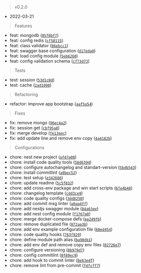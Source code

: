 

> v0.2.0
* 2022-03-21

> Features

* feat: mongodb ([`05f8bf7`](https://gitlab.com/jcpm-checkout/backend/commit/05f8bf78767f768f2a355fb096497bd4663b8591))
* feat: config redis ([`cf58115`](https://gitlab.com/jcpm-checkout/backend/commit/cf58115e89c411acbe5cfe568af41337357a8798))
* feat: class validator ([`86ebcc1`](https://gitlab.com/jcpm-checkout/backend/commit/86ebcc122cbc84e1bf48db498bac2b26401d630c))
* feat: swagger base configuration ([`d17eda0`](https://gitlab.com/jcpm-checkout/backend/commit/d17eda050fd2ba6b2060273bd63830cffac2381b))
* feat: load config module ([`5eb6260`](https://gitlab.com/jcpm-checkout/backend/commit/5eb6260bf193c0b4d67a5de0a0f965caf4659098))
* feat: config validation schema ([`cf73d73`](https://gitlab.com/jcpm-checkout/backend/commit/cf73d732caf8ad804cf2a30f26c1e90b277e4b16))

> Tests

* test: session ([`53d1c0d`](https://gitlab.com/jcpm-checkout/backend/commit/53d1c0dda5868fb3fe725853960a4f3219890fcc))
* test: cache ([`2ad1090`](https://gitlab.com/jcpm-checkout/backend/commit/2ad10902c75b1fa3445aa586e049b442977a4a55))

> Refactoring

* refactor: improve app bootstrap ([`aaf5a54`](https://gitlab.com/jcpm-checkout/backend/commit/aaf5a54fcff5e88fb1c35e3b0f0488b4eef3455e))

> Fixes

* fix: remove mongo ([`96ec4a2`](https://gitlab.com/jcpm-checkout/backend/commit/96ec4a2622566e3f09ec3acf23eabf8ad0445752))
* fix: session get ([`cbf95a8`](https://gitlab.com/jcpm-checkout/backend/commit/cbf95a811449bb1df88748f6e7a50be21f943dd6))
* fix: merge develop ([`fe13eec`](https://gitlab.com/jcpm-checkout/backend/commit/fe13eecb64bb6ff6d467b50bcfedf5cca3991b75))
* fix: add update line and remove env copy ([`4a4182b`](https://gitlab.com/jcpm-checkout/backend/commit/4a4182b066492251aeeb6fc8b585bc9e60736e78))

> Configurations

* chore: nest new project ([`afd7a08`](https://gitlab.com/jcpm-checkout/backend/commit/afd7a08a6ce28ac5f223e0f29c9053ce979c057a))
* chore: install code quality tools ([`58d6394`](https://gitlab.com/jcpm-checkout/backend/commit/58d6394f50b5d4161d1dec6deb42db532d2f0e2d))
* chore: configure autochangelog and standart-version ([`5bdb543`](https://gitlab.com/jcpm-checkout/backend/commit/5bdb5437addf4f12b9a684ae3f9ba7c2211ef6e1))
* chore: install commitlint ([`a8bec52`](https://gitlab.com/jcpm-checkout/backend/commit/a8bec52f592a66cc3047df4193c93ff10442622d))
* chore: test setup ([`e342686`](https://gitlab.com/jcpm-checkout/backend/commit/e34268693cd0c1869c0f255a09a13a84b137a408))
* chore: update readme ([`5c5f832`](https://gitlab.com/jcpm-checkout/backend/commit/5c5f832abb2896a9c34996974d7becc41df94311))
* chore: add cross-env package and win start scripts ([`6fe4b48`](https://gitlab.com/jcpm-checkout/backend/commit/6fe4b4829583ea4c98af05707d42951f2fe1241c))
* chore: changelog template ([`cdd3ce9`](https://gitlab.com/jcpm-checkout/backend/commit/cdd3ce96a7e46f43a2a8e6d8bfa2e94a8ea3cbc2))
* chore: code quality configs ([`3dd8250`](https://gitlab.com/jcpm-checkout/backend/commit/3dd8250d32d23b1f8957aa266c9c85bdaf4ddaba))
* chore: add commit msg linter ([`a0aa4ff`](https://gitlab.com/jcpm-checkout/backend/commit/a0aa4ffe0ea698b6b83fe296c4acf0a83e9616ee))
* chore: add nestjs swagger module ([`84a63ee`](https://gitlab.com/jcpm-checkout/backend/commit/84a63ee8520dfe1dc201a7ab5966e54634fb3207))
* chore: add nest config module ([`f1767a0`](https://gitlab.com/jcpm-checkout/backend/commit/f1767a0da361f15404edc789dbe1ca9dba9e28d6))
* chore: merge docker-compose defs ([`ee249fb`](https://gitlab.com/jcpm-checkout/backend/commit/ee249fb35d87cb3d111f27faeb680162470b273f))
* chore: remove duplicated file ([`872aa3b`](https://gitlab.com/jcpm-checkout/backend/commit/872aa3bb2730a586ea713240c6f286d58bec1951))
* chore: add env example configuration file ([`60ed454`](https://gitlab.com/jcpm-checkout/backend/commit/60ed454809c5bd42f190ec47766a14e5ac906e1c))
* chore: code quality hooks ([`763f929`](https://gitlab.com/jcpm-checkout/backend/commit/763f92951d80dab3796b9b7d1550c7b807ac94c6))
* chore: define module path alias ([`ba98db1`](https://gitlab.com/jcpm-checkout/backend/commit/ba98db191159e6e795e30293c3baefda16303a12))
* chore: add env def and remove copy env files ([`02726e7`](https://gitlab.com/jcpm-checkout/backend/commit/02726e7e7febf43375e932885fe1585341ad58d8))
* chore: configure versioning ([`8b979d7`](https://gitlab.com/jcpm-checkout/backend/commit/8b979d7273d1be7e2d117cbe6d957c1979ce8ca9))
* chore: config commitlint ([`0f89ec9`](https://gitlab.com/jcpm-checkout/backend/commit/0f89ec97e678de1798ce121b8daf569705ffccb0))
* chore: add hook to commit linter ([`8e63edf`](https://gitlab.com/jcpm-checkout/backend/commit/8e63edf69448739f488a3428f5f1794c835eb3e6))
* chore: remove lint from pre-commit ([`fdfcff7`](https://gitlab.com/jcpm-checkout/backend/commit/fdfcff7921089085070ec8e680e17b87bcc08e94))
